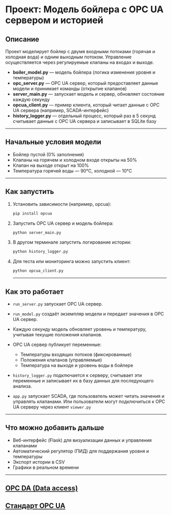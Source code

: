 # Проект: Модель бойлера с OPC UA сервером и историей

## Описание

Проект моделирует бойлер с двумя входными потоками (горячая и холодная вода) и одним выходным потоком. Управление осуществляется через регулируемые клапаны на входах и выходе.

- **boiler_model.py** — модель бойлера (логика изменения уровня и температуры)
- **opc_server.py** — OPC UA сервер, который предоставляет данные модели и принимает команды (открытие клапанов)
- **server_main.py** — запускает модель и сервер, обновляет состояние каждую секунду
- **opcua_client.py** — пример клиента, который читает данные с OPC UA сервера (например, SCADA-интерфейс)
- **history_logger.py** — отдельный процесс, который раз в 5 секунд считывает данные с OPC UA сервера и записывает в SQLite базу

---

## Начальные условия модели

- Бойлер пустой (0% заполнения)
- Клапаны на горячем и холодном входе открыты на 50%
- Клапан на выходе открыт на 100%
- Температура горячей воды — 90°C, холодной — 10°C

---

## Как запустить

1. Установить зависимости (например, opcua):
   ```bash
   pip install opcua
   ```

2. Запустить OPC UA сервер и модель бойлера:

   ```bash
   python server_main.py
   ```

3. В другом терминале запустить логирование истории:

   ```bash
   python history_logger.py
   ```

4. Для теста или мониторинга можно запустить клиент:

   ```bash
   python opcua_client.py
   ```

   ---

## Как это работает

* `run_server.py` запускает OPC UA сервер.
* `run_model.py` создаёт экземпляр модели и передает значения в OPC UA сервер.
* Каждую секунду модель обновляет уровень и температуру, учитывая текущие положения клапанов.
* OPC UA сервер публикует переменные:

  * Температуры входящих потоков (фиксированные)
  * Положения клапанов (управляемые)
  * Температура на выходе и уровень воды в бойлере
* `history_logger.py` подключается к серверу, считывает эти переменные и записывает их в базу данных для последующего анализа.
* `app.py` запускает SCADA, где пользователь может читать значения и управлять клапанами. Или пользователи могут подключиться к OPC UA серверу через клиент `viewer.py`

---

## Что можно добавить дальше

* Веб-интерфейс (Flask) для визуализации данных и управления клапанами
* Автоматический регулятор (ПИД) для поддержания уровня и температуры
* Экспорт истории в CSV
* Графики в реальном времени

---


## [OPC DA (Data access)](/docs/opc_da.md)

## [Стандарт OPC UA](/docs/opc_ua.md)


